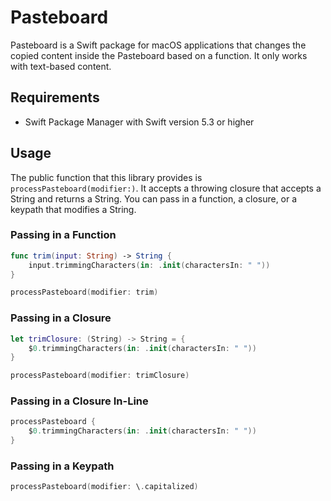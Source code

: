 # Pasteboard

Pasteboard is a Swift package for macOS applications that changes the copied content inside the Pasteboard based on a function. It only works with text-based content.

## Requirements
* Swift Package Manager with Swift version 5.3 or higher

## Usage

The public function that this library provides is `processPasteboard(modifier:)`. It accepts a throwing closure that accepts a String and returns a String. You can pass in a function, a closure, or a keypath that modifies a String.

### Passing in a Function
```swift
func trim(input: String) -> String {
    input.trimmingCharacters(in: .init(charactersIn: " "))
}

processPasteboard(modifier: trim)
```
### Passing in a Closure
```swift
let trimClosure: (String) -> String = {
    $0.trimmingCharacters(in: .init(charactersIn: " "))
}

processPasteboard(modifier: trimClosure)
```

### Passing in a Closure In-Line
```swift
processPasteboard {
    $0.trimmingCharacters(in: .init(charactersIn: " "))
}
```

### Passing in a Keypath
```swift
processPasteboard(modifier: \.capitalized)
```

